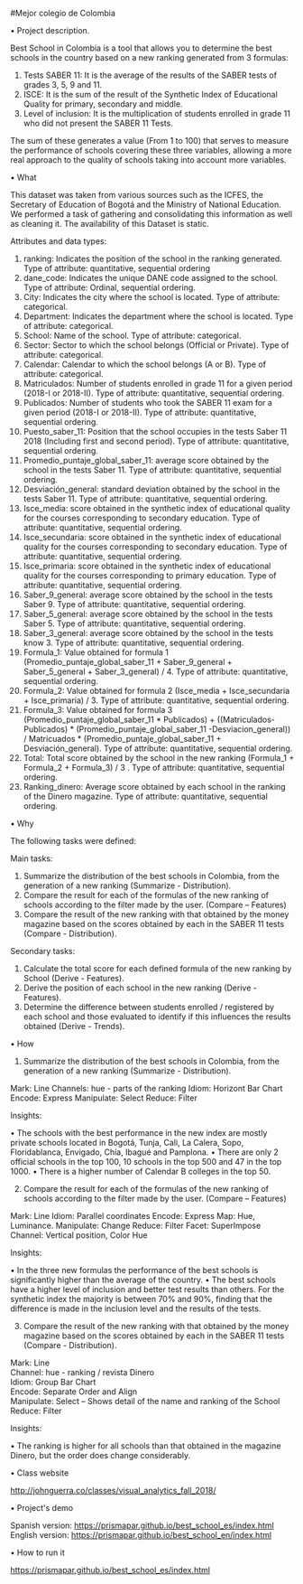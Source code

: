 #Mejor colegio de Colombia

•	Project description.

Best School in Colombia is a tool that allows you to determine the best schools in the country based on a new ranking generated from 3 formulas:

1.	Tests SABER 11: It is the average of the results of the SABER tests of grades 3, 5, 9 and 11.
2.	ISCE: It is the sum of the result of the Synthetic Index of Educational Quality for primary, secondary and middle.
3.	Level of inclusion: It is the multiplication of students enrolled in grade 11 who did not present the SABER 11 Tests.

The sum of these generates a value (From 1 to 100) that serves to measure the performance of schools covering these three variables, allowing a more real approach to the quality of schools taking into account more variables.

•	What

This dataset was taken from various sources such as the ICFES, the Secretary of Education of Bogotá and the Ministry of National Education. We performed a task of gathering and consolidating this information as well as cleaning it. The availability of this Dataset is static.

Attributes and data types:

1.	ranking: Indicates the position of the school in the ranking generated. Type of attribute:  quantitative, sequential ordering
2.	dane_code: Indicates the unique DANE code assigned to the school. Type of attribute: Ordinal, sequential ordering.
3.	City: Indicates the city where the school is located. Type of attribute: categorical.
4.	Department: Indicates the department where the school is located. Type of attribute: categorical.
5.	School: Name of the school. Type of attribute: categorical.
6.	Sector: Sector to which the school belongs (Official or Private). Type of attribute: categorical.
7.	Calendar: Calendar to which the school belongs (A or B). Type of attribute: categorical.
8.	Matriculados: Number of students enrolled in grade 11 for a given period (2018-I or 2018-II). Type of attribute: quantitative, sequential ordering.
9.	Publicados: Number of students who took the SABER 11 exam for a given period (2018-I or 2018-II). Type of attribute: quantitative, sequential ordering.
10.	Puesto_saber_11: Position that the school occupies in the tests Saber 11 2018 (Including first and second period). Type of attribute: quantitative, sequential ordering.
11.	Promedio_puntaje_global_saber_11: average score obtained by the school in the tests Saber 11. Type of attribute: quantitative, sequential ordering.
12.	Desviación_general: standard deviation obtained by the school in the tests Saber 11. Type of attribute: quantitative, sequential ordering.
13.	Isce_media: score obtained in the synthetic index of educational quality for the courses corresponding to secondary education. Type of attribute: quantitative, sequential ordering.
14.	Isce_secundaria: score obtained in the synthetic index of educational quality for the courses corresponding to secondary education. Type of attribute: quantitative, sequential ordering.
15.	Isce_primaria: score obtained in the synthetic index of educational quality for the courses corresponding to primary education. Type of attribute: quantitative, sequential ordering.
16.	Saber_9_general: average score obtained by the school in the tests Saber 9. Type of attribute: quantitative, sequential ordering.
17.	Saber_5_general: average score obtained by the school in the tests Saber 5. Type of attribute: quantitative, sequential ordering.
18.	Saber_3_general: average score obtained by the school in the tests know 3. Type of attribute: quantitative, sequential ordering.
19.	Formula_1: Value obtained for formula 1 (Promedio_puntaje_global_saber_11 + Saber_9_general + Saber_5_general + Saber_3_general) / 4. Type of attribute: quantitative, sequential ordering.
20.	Formula_2: Value obtained for formula 2 (Isce_media + Isce_secundaria + Isce_primaria) / 3. Type of attribute: quantitative, sequential ordering.
21.	Formula_3: Value obtained for formula 3 (Promedio_puntaje_global_saber_11 * Publicados) + ((Matriculados-Publicados) * (Promedio_puntaje_global_saber_11 -Desviacion_general)) / Matricuados * (Promedio_puntaje_global_saber_11 + Desviación_general). Type of attribute: quantitative, sequential ordering.
22.	Total: Total score obtained by the school in the new ranking (Formula_1 + Formula_2 + Formula_3) / 3 . Type of attribute: quantitative, sequential ordering.
23.	Ranking_dinero: Average score obtained by each school in the ranking of the Dinero magazine. Type of attribute: quantitative, sequential ordering.

•	Why

The following tasks were defined:

Main tasks:

1.	Summarize the distribution of the best schools in Colombia, from the generation of a new ranking (Summarize - Distribution).
2.	Compare the result for each of the formulas of the new ranking of schools according to the filter made by the user. (Compare – Features)
3.	Compare the result of the new ranking with that obtained by the money magazine based on the scores obtained by each in the SABER 11 tests (Compare - Distribution).

Secondary tasks:

1.	Calculate the total score for each defined formula of the new ranking by School (Derive - Features).
2.	Derive the position of each school in the new ranking (Derive - Features).
3.	Determine the difference between students enrolled / registered by each school and those evaluated to identify if this influences the results obtained (Derive - Trends).

•	How

1.	Summarize the distribution of the best schools in Colombia, from the generation of a new ranking (Summarize - Distribution).

Mark: Line
Channels: hue  - parts of the ranking
Idiom: Horizont Bar Chart
Encode: Express
Manipulate: Select 
Reduce: Filter

Insights:

•	The schools with the best performance in the new index are mostly private schools located in Bogotá, Tunja, Cali, La Calera, Sopo, Floridablanca, Envigado, Chía, Ibagué and Pamplona.
•	There are only 2 official schools in the top 100, 10 schools in the top 500 and 47 in the top 1000.
•	There is a higher number of Calendar B colleges in the top 50.

2.	Compare the result for each of the formulas of the new ranking of schools according to the filter made by the user. (Compare – Features)

Mark: Line
Idiom: Parallel coordinates
Encode: Express 
Map: Hue, Luminance.
Manipulate: Change
Reduce: Filter
Facet: SuperImpose
Channel: Vertical position, Color Hue

Insights:

•	In the three new formulas the performance of the best schools is significantly higher than the average of the country.
•	The best schools have a higher level of inclusion and better test results than others. For the synthetic index the majority is between 70% and 90%, finding that the difference is made in the inclusion level and the results of the tests.

3.	Compare the result of the new ranking with that obtained by the money magazine based on the scores obtained by each in the SABER 11 tests (Compare - Distribution).

Mark: Line  
Channel: hue  - ranking / revista Dinero   
Idiom: Group Bar Chart  
Encode: Separate Order and Align  
Manipulate: Select – Shows detail of the name and ranking of the School  
Reduce: Filter  

Insights:

•	The ranking is higher for all schools than that obtained in the magazine Dinero, but the order does change considerably.

•	Class website

http://johnguerra.co/classes/visual_analytics_fall_2018/

•	Project's demo

Spanish version: https://prismapar.github.io/best_school_es/index.html      
English version: https://prismapar.github.io/best_school_en/index.html

•	How to run it

https://prismapar.github.io/best_school_es/index.html

